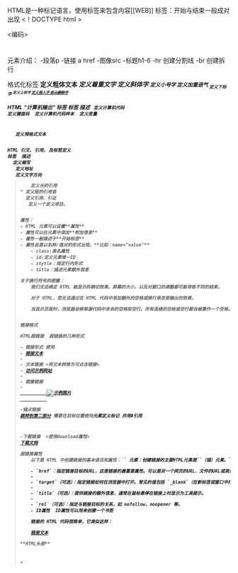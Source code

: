 HTML是一种标记语言，使用标签来包含内容[[WEB]]
标签：开始与结束一般成对出现
<！DOCTYPE html >
<html>

<head> </head>

<编码>

<title>   </title>

<body>  
<h1></h1>
<p> </p>
</body>

</html>
元素介绍：
-段落p 
-链接 a href
-图像src
-标题h1-6
-hr 创建分割线
-br 创建拆行
<!--这是一个注释-->

格式化标签
<b>	定义粗体文本
<em>	定义着重文字
<i>	定义斜体字
<small>	定义小号字
<strong>	定义加重语气
<sub>	定义下标字
<sup>	定义上标字
<ins>	定义插入字
<del>	定义删除字

HTML "计算机输出" 标签
标签	描述
<code>	定义计算机代码
<kbd>	定义键盘码
<samp>	定义计算机代码样本
<var>	定义变量
<pre>	定义预格式文本


HTML 引文, 引用, 及标签定义
标签	描述
<abbr>	定义缩写
<address>	定义地址
<bdo>	定义文字方向
<blockquote>	定义长的引用
<q>	定义短的引用语
<cite>	定义引用、引证
<dfn>	定义一个定义项目。


属性：
- HTML 元素可以设置**属性**
- 属性可以在元素中添加**附加信息**
- 属性一般描述于**开始标签**
- 属性总是以名称/值对的形式出现，**比如：name="value"**
	- class:类名属性
	- id:定义元素唯一ID
	- stytle：规定行内形式
	- title：描述元素额外信息 

关于换行符号的提醒：
	我们无法确定 HTML 被显示的确切效果。屏幕的大小，以及对窗口的调整都可能导致不同的结果。
	
	对于 HTML，您无法通过在 HTML 代码中添加额外的空格或换行来改变输出的效果。
	
	当显示页面时，浏览器会移除源代码中多余的空格和空行。所有连续的空格或空行都会被算作一个空格。需要注意的是，HTML 代码中的所有连续的空行（换行）也被显示为一个空格。


链接格式 

HTML超链接  超链接的几种形式 

- 链接形式 <b>使用
- <a href="url">链接文本</a>
- 
- 文本链接 <将文本转换为可点击链接>
- <a href="https://www.example.com">访问示例网站</a>
- 
- 图像链接 
- <a href="https://www.example.com">
		  <img src="example.jpg" alt="示例图片">
		  </a>
		  
-锚点链接 
<a href="#section2">跳转到第二部分</a> 需要在目标位置使用<a>元素定义标记 并用#引用
		<!-- 在页面中的某个位置 -->
		<a name="section2"></a>
		
-下载链接  <使用download属性>
<a href="document.pdf" download>下载文档</a>  

超链接属性 
	以下是 HTML 中创建链接的基本语法和属性：`<a>` 元素：创建链接的主要HTML元素是`<a>`（锚）元素。`<a>`元素具有以下属性：
	
	- `href`：指定链接目标的URL，这是链接的最重要属性。可以是另一个网页的URL、文件的URL或其他资源的URL。
	- 
	- `target`（可选）：指定链接如何在浏览器中打开。常见的值包括 `_blank`（在新标签或窗口中打开链接）和 `_self`（在当前标签或窗口中打开链接）。
	- 
	- `title`（可选）：提供链接的额外信息，通常在鼠标悬停在链接上时显示为工具提示。
	- 
	- `rel`（可选）：指定与链接目标的关系，如 nofollow、noopener 等。
	- ID属性  ID属性可以用来创建一个书签
	
	链接的 HTML 代码很简单，它类似这样：

	<a href="url">链接文本</a>

**HTML头部**
<link>

<head>
<title>
<base>
<style>
<meta>
<script>


**HTML 样式CSS**

CSS (Cascading Style Sheets) 用于渲染HTML元素标签的样式